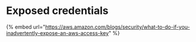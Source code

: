 # Exposed credentials

{% embed url="https://aws.amazon.com/blogs/security/what-to-do-if-you-inadvertently-expose-an-aws-access-key" %}
